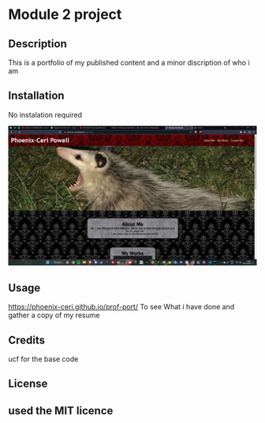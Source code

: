 # Module 2 project
## Description
This is a portfolio of my published content and a minor discription of who i am
## Installation
No instalation required

![screenshot of website](./assets/images/screen.png)
## Usage
https://phoenix-ceri.github.io/prof-port/
To see What i have done and gather a copy of my resume
## Credits

ucf for the base code

## License

used the MIT licence
---
